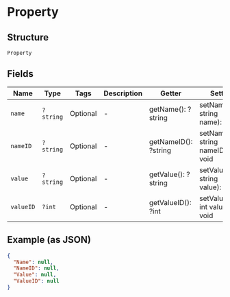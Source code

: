 
# Property

## Structure

`Property`

## Fields

| Name | Type | Tags | Description | Getter | Setter |
|  --- | --- | --- | --- | --- | --- |
| `name` | `?string` | Optional | - | getName(): ?string | setName(?string name): void |
| `nameID` | `?string` | Optional | - | getNameID(): ?string | setNameID(?string nameID): void |
| `value` | `?string` | Optional | - | getValue(): ?string | setValue(?string value): void |
| `valueID` | `?int` | Optional | - | getValueID(): ?int | setValueID(?int valueID): void |

## Example (as JSON)

```json
{
  "Name": null,
  "NameID": null,
  "Value": null,
  "ValueID": null
}
```

